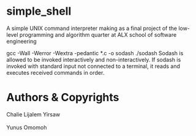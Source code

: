 # simple_shell
A simple UNIX command interpreter making as a final project of the low-level programming and algorithm quarter at ALX school of software engineering


gcc -Wall -Werror -Wextra -pedantic *.c -o sodash ./sodash Sodash is allowed to be invoked interactively and non-interactively. If sodash is invoked with standard input not connected to a terminal, it reads and executes received commands in order.

# Authors & Copyrights
Chalie Lijalem Yirsaw
<br><br>
Yunus Omomoh

